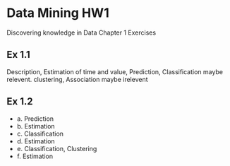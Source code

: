 # Data Mining HW1
Discovering knowledge in Data Chapter 1 Exercises


## Ex 1.1

Description, Estimation of time and value, Prediction, Classification maybe relevent. clustering, Association maybe irelevent

## Ex 1.2

- a. Prediction
- b. Estimation
- c. Classification
- d. Estimation
- e. Classification, Clustering
- f. Estimation 